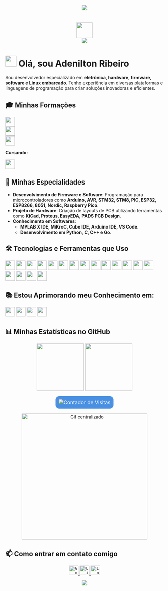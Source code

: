 <!-- Rodapé -->
<p align='center'>
    <img src="https://capsule-render.vercel.app/api?type=waving&height=150&color=4A90E2&reversal=false&fontColor=FFFFFF&animation=fadeIn&fontSize=30&fontAlignY=40&fontAlign=50"/>
</p>

<!-- Título e Saudação -->
<h1 align="center">
    <img width="50" src="https://simpleicons.vercel.app/github/FF0000" />
    <br>
    <img src="https://readme-typing-svg.herokuapp.com/?font=Righteous&size=20&center=true&vCenter=true&color=FF0000&width=300&height=40&duration=5000&lines=Oi%2C+tudo+bem+%21;" />
</h1>

<!-- Apresentação -->
# <img src="https://raw.githubusercontent.com/MartinHeinz/MartinHeinz/master/wave.gif" width="35px"> Olá, sou Adenilton Ribeiro

Sou desenvolvedor especializado em **eletrônica, hardware, firmware, software e Linux embarcado**. Tenho experiência em diversas plataformas e linguagens de programação para criar soluções inovadoras e eficientes.

<!-- Minhas formações -->
## 🎓 Minhas Formações

<p align="left">
    <code><img height="30" src="https://img.shields.io/badge/Engenharia%20Mecatrônica-0096D6?style=for-the-badge&logo=graduationcap&logoColor=white"></code><br>
    <code><img height="30" src="https://img.shields.io/badge/T%C3%A9cnico%20em%20Automação%20Industrial-0096D6?style=for-the-badge&logo=graduationcap&logoColor=white"></code><br>
    <code><img height="30" src="https://img.shields.io/badge/T%C3%A9cnico%20em%20Mecatr%C3%B4nica-0096D6?style=for-the-badge&logo=graduationcap&logoColor=white"></code>
</p>

**Cursando:**

<p align="left">
    <code><img height="30" src="https://img.shields.io/badge/P%C3%B3s--Gradua%C3%A7%C3%A3o%20em%20Seguran%C3%A7a%20Cibern%C3%A9tica-0096D6?style=for-the-badge&logo=graduationcap&logoColor=white"></code>
</p>

<!-- Especialização -->
## 🚀 Minhas Especialidades

- **Desenvolvimento de Firmware e Software**: Programação para microcontroladores como **Arduino, AVR, STM32, STM8, PIC, ESP32, ESP8266, 8051, Nordic, Raspberry Pico**.
- **Projeto de Hardware**: Criação de layouts de PCB utilizando ferramentas como **KiCad, Proteus, EasyEDA, PADS PCB Design**.
- **Conhecimento em Softwares**:
  - **MPLAB X IDE, MiKroC, Cube IDE, Arduino IDE, VS Code**.
  - **Desenvolvimento em Python, C, C++ e Go**.

<!-- Ferramentas e Tecnologias -->
## 🛠️ Tecnologias e Ferramentas que Uso

<p align="left">
    <code><img height="30" src="https://img.shields.io/badge/Arduino-00979D?style=for-the-badge&logo=arduino&logoColor=white"></code>
    <code><img height="30" src="https://img.shields.io/badge/AVR-003F6C?style=for-the-badge&logo=atmel&logoColor=white"></code>
    <code><img height="30" src="https://img.shields.io/badge/8051-00599C?style=for-the-badge&logo=none&logoColor=white"></code>
    <code><img height="30" src="https://img.shields.io/badge/Nordic-003B5C?style=for-the-badge&logo=nordicsemiconductor&logoColor=white"></code>
    <code><img height="30" src="https://img.shields.io/badge/STM32-03234B?style=for-the-badge&logo=stmicroelectronics&logoColor=white"></code>
    <code><img height="30" src="https://img.shields.io/badge/STM8-004080?style=for-the-badge&logo=stmicroelectronics&logoColor=white"></code>
    <code><img height="30" src="https://img.shields.io/badge/PIC-003A70?style=for-the-badge&logo=microchip&logoColor=white"></code>
    <code><img height="30" src="https://img.shields.io/badge/ESP32-000000?style=for-the-badge&logo=espressif&logoColor=white"></code>
    <code><img height="30" src="https://img.shields.io/badge/ESP8266-0066FF?style=for-the-badge&logo=espressif&logoColor=white"></code>
    <code><img height="30" src="https://img.shields.io/badge/Raspberry%20Pico-A22846?style=for-the-badge&logo=raspberrypi&logoColor=white"></code>
    <code><img height="30" src="https://img.shields.io/badge/KiCad-314477?style=for-the-badge&logo=kicad&logoColor=white"></code>
    <code><img height="30" src="https://img.shields.io/badge/Proteus-0075A8?style=for-the-badge&logoColor=white"></code>
    <code><img height="30" src="https://img.shields.io/badge/PADS%20PCB%20Design-005495?style=for-the-badge&logoColor=white"></code>
    <code><img height="30" src="https://img.shields.io/badge/EasyEDA-00A4E6?style=for-the-badge&logo=easyeda&logoColor=white"></code>
    <code><img height="30" src="https://img.shields.io/badge/Python-3776AB?style=for-the-badge&logo=python&logoColor=white"></code>
    <code><img height="30" src="https://img.shields.io/badge/C-00599C?style=for-the-badge&logo=c&logoColor=white"></code>
    <code><img height="30" src="https://img.shields.io/badge/C++-00599C?style=for-the-badge&logo=c%2B%2B&logoColor=white"></code>
    <code><img height="30" src="https://img.shields.io/badge/Go-00ADD8?style=for-the-badge&logo=go&logoColor=white"></code>
</p>

<!-- Conhecimentos em Aperfeiçoamento -->
## 📚 Estou Aprimorando meu Conhecimento em:

<p align="left">
    <code><img height="30" src="https://img.shields.io/badge/Linux%20Embarcado-333333?style=for-the-badge&logo=linux&logoColor=white"></code>
    <code><img height="30" src="https://img.shields.io/badge/FreeRTOS-0096D6?style=for-the-badge&logo=freertos&logoColor=white"></code>
    <code><img height="30" src="https://img.shields.io/badge/ESP--IDF-FF6600?style=for-the-badge&logo=espressif&logoColor=white"></code>
    <code><img height="30" src="https://img.shields.io/badge/MicroPython-2C3E50?style=for-the-badge&logo=micropython&logoColor=white"></code>
</p>

<!-- Estatísticas do GitHub -->
## 📊 Minhas Estatísticas no GitHub

<p align="center">
    <img height="150em" src="https://github-readme-stats.vercel.app/api?username=AdeniltonR&count_private=true&include_all_commits=true&show_icons=true&theme=github-dark&rank_icon=github&hide_border=false&show_owner=true&v=1"/>
    <img height="150em" src="https://github-readme-stats.vercel.app/api/top-langs/?username=AdeniltonR&theme=github-dark&hide_border=false&layout=compact&v=1"/>
</p>

<!-- Contador de Visitas -->
<p align="center">
    <img src="https://profile-counter.glitch.me/AdeniltonR/count.svg" alt="Contador de Visitas" style="background-color: #4A90E2; border-radius: 12px; padding: 10px; font-size: 16px; color: white;" />
</p>

<!-- Gif Centralizado -->
<p align="center">
    <img src="https://art.pixilart.com/sr21df2b5d71d4e.gif" width="400px" alt="Gif centralizado">
</p>

<!-- Seção de Contato -->
## 📫 Como entrar em contato comigo

<p align="center">
    <a href="mailto:adeniltonribeiro.r4@gmail.com" alt="Gmail">
        <code><img height="30" src="https://img.shields.io/badge/Gmail-FF0000?style=for-the-badge&logo=gmail&logoColor=white" alt="Gmail"/></code>
    </a>
    <a href="https://www.linkedin.com/in/adenilton-ribeiro-92551b156" alt="LinkedIn">
        <code><img height="30" src="https://img.shields.io/badge/LinkedIn-0e76a8?style=for-the-badge&logo=LinkedIn&logoColor=white" alt="LinkedIn"/></code>
    </a>
    <a href="https://www.instagram.com/adenilton_ribeiro4" alt="Instagram">
        <code><img height="30" src="https://img.shields.io/badge/Instagram-DF0174?style=for-the-badge&logo=Instagram&logoColor=white" alt="Instagram"/></code>
    </a>
</p>

<!-- Rodapé -->
<p align='center'>
    <img src="https://capsule-render.vercel.app/api?type=waving&height=130&color=4A90E2&text=Obrigado%20por%20visitar!&reversal=false&fontColor=FF0000&animation=fadeIn&fontSize=30&fontAlignY=40&fontAlign=50&section=footer"/>
</p>
